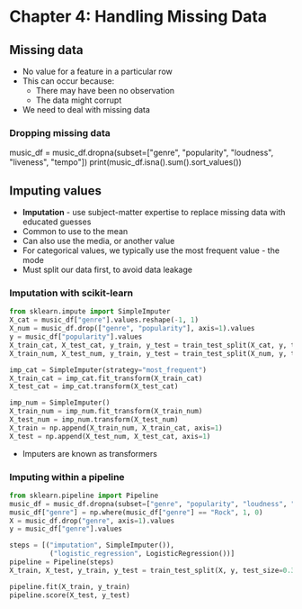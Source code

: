# Chapter 4: Handling Missing Data

## Missing data

* No value for a feature in a particular row
* This can occur because:
	* There may have been no observation
	* The data might corrupt
* We need to deal with missing data

### Dropping missing data

music_df = music_df.dropna(subset=["genre", "popularity", "loudness", "liveness", "tempo"])
print(music_df.isna().sum().sort_values())

## Imputing values

* **Imputation** - use subject-matter expertise to replace missing data with educated guesses
* Common to use to the mean
* Can also use the media, or another value
* For categorical values, we typically use the most frequent value - the mode
* Must split our data first, to avoid data leakage

### Imputation with scikit-learn

```python
from sklearn.impute import SimpleImputer
X_cat = music_df["genre"].values.reshape(-1, 1)
X_num = music_df.drop(["genre", "popularity"], axis=1).values
y = music_df["popularity"].values
X_train_cat, X_test_cat, y_train, y_test = train_test_split(X_cat, y, test_size=0.2, random_state=12)
X_train_num, X_test_num, y_train, y_test = train_test_split(X_num, y, test_size=0.2, random_state=12)

imp_cat = SimpleImputer(strategy="most_frequent")
X_train_cat = imp_cat.fit_transform(X_train_cat)
X_test_cat = imp_cat.transform(X_test_cat)

imp_num = SimpleImputer()
X_train_num = imp_num.fit_transform(X_train_num)
X_test_num = imp_num.transform(X_test_num)
X_train = np.append(X_train_num, X_train_cat, axis=1)
X_test = np.append(X_test_num, X_test_cat, axis=1)
```

* Imputers are known as transformers

### Imputing within a pipeline

```python
from sklearn.pipeline import Pipeline
music_df = music_df.dropna(subset=["genre", "popularity", "loudness", "liveness", "tempo"])
music_df["genre"] = np.where(music_df["genre"] == "Rock", 1, 0)
X = music_df.drop("genre", axis=1).values
y = music_df["genre"].values

steps = [("imputation", SimpleImputer()),
	      ("logistic_regression", LogisticRegression())]
pipeline = Pipeline(steps)
X_train, X_test, y_train, y_test = train_test_split(X, y, test_size=0.3, random_state=42)

pipeline.fit(X_train, y_train)
pipeline.score(X_test, y_test)
```